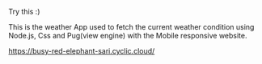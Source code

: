 
Try this :)

This is the weather App used to fetch the current weather condition using Node.js, Css and Pug(view engine) with the Mobile responsive website.


https://busy-red-elephant-sari.cyclic.cloud/
